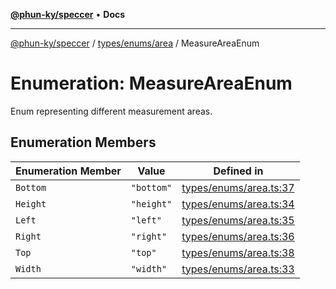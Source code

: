 [**@phun-ky/speccer**](../../../../README.md) • **Docs**

***

[@phun-ky/speccer](../../../../README.md) / [types/enums/area](../README.md) / MeasureAreaEnum

# Enumeration: MeasureAreaEnum

Enum representing different measurement areas.

## Enumeration Members

| Enumeration Member | Value | Defined in |
| ------ | ------ | ------ |
| `Bottom` | `"bottom"` | [types/enums/area.ts:37](https://github.com/phun-ky/speccer/blob/main/src/types/enums/area.ts#L37) |
| `Height` | `"height"` | [types/enums/area.ts:34](https://github.com/phun-ky/speccer/blob/main/src/types/enums/area.ts#L34) |
| `Left` | `"left"` | [types/enums/area.ts:35](https://github.com/phun-ky/speccer/blob/main/src/types/enums/area.ts#L35) |
| `Right` | `"right"` | [types/enums/area.ts:36](https://github.com/phun-ky/speccer/blob/main/src/types/enums/area.ts#L36) |
| `Top` | `"top"` | [types/enums/area.ts:38](https://github.com/phun-ky/speccer/blob/main/src/types/enums/area.ts#L38) |
| `Width` | `"width"` | [types/enums/area.ts:33](https://github.com/phun-ky/speccer/blob/main/src/types/enums/area.ts#L33) |

